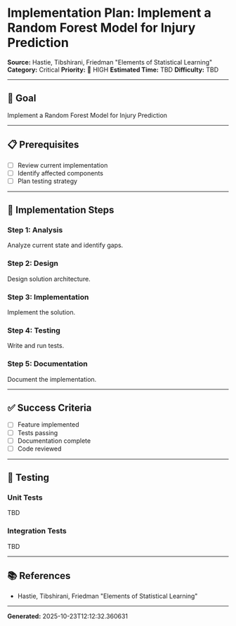 # Implementation Plan: Implement a Random Forest Model for Injury Prediction

**Source:** Hastie, Tibshirani, Friedman   "Elements of Statistical Learning"
**Category:** Critical
**Priority:** 🔴 HIGH
**Estimated Time:** TBD
**Difficulty:** TBD

---

## 🎯 Goal

Implement a Random Forest Model for Injury Prediction

---

## 📋 Prerequisites

- [ ] Review current implementation
- [ ] Identify affected components
- [ ] Plan testing strategy

---

## 🔧 Implementation Steps

### Step 1: Analysis

Analyze current state and identify gaps.

### Step 2: Design

Design solution architecture.

### Step 3: Implementation

Implement the solution.

### Step 4: Testing

Write and run tests.

### Step 5: Documentation

Document the implementation.

---

## ✅ Success Criteria

- [ ] Feature implemented
- [ ] Tests passing
- [ ] Documentation complete
- [ ] Code reviewed

---

## 🧪 Testing

### Unit Tests

TBD

### Integration Tests

TBD

---

## 📚 References

- Hastie, Tibshirani, Friedman   "Elements of Statistical Learning"

---

**Generated:** 2025-10-23T12:12:32.360631
